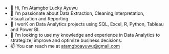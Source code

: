 - 👋 Hi, I’m Atamgbo Lucky Ayuwu
- 👀 I’m passionate about Data Extraction, Cleaning,Interpretation, Visualization and Reporting.
- 🌱 I worK on Data Analytics projects using SQL, Excel, R, Python, Tableau and Power BI.
- 💞️ I’m looking to use my knowledge and experience in Data Analytics to strategize, improve and optimize business decisions.
- 📫 You can reach me at atamgboayuwu@gmail.com

<!---
atamgbo/atamgbo is a ✨ special ✨ repository because its `README.md` (this file) appears on your GitHub profile.
You can click the Preview link to take a look at your changes.
--->
